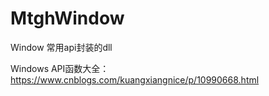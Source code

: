 # MtghWindow
Window 常用api封装的dll


Windows API函数大全：https://www.cnblogs.com/kuangxiangnice/p/10990668.html
